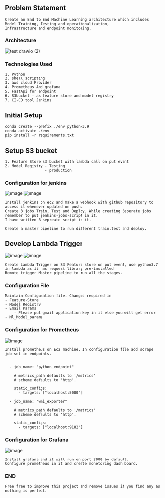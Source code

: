 ## Problem Statement

```
Create an End to End Machine Learning architecture which includes 
Model Training, Testing and operationalization, 
Infrastructure and endpoint monitoring.
```

### Architecture
![test drawio (2)](https://user-images.githubusercontent.com/40850370/166421284-ae6e632f-2633-4f7a-b1be-8538ebab6b42.png)

### Technologies Used
``` 
1. Python 
2. shell scripting 
3. aws cloud Provider 
4. Prometheus And grafana
5. FastApi for endpoint 
6. S3bucket - as feature store and model registry 
7. CI-CD tool Jenkins
```

## Initial Setup 
```commandline
conda create --prefix ./env python=3.9
conda activate ./env 
pip install -r requirements.txt 
```
## Setup S3 bucket
```
1. Feature Store s3 bucket with lambda call on put event
2. Model Registry - Testing 
                  - production
```
### Configuration for jenkins
![image](https://user-images.githubusercontent.com/40850370/166425649-dfc7e79f-ff89-455b-bb9b-58e744549785.png)
![image](https://user-images.githubusercontent.com/40850370/166425685-ae6b90ca-1a09-43e2-b3d8-8be633e30fa8.png)

```
Install jenkins on ec2 and make a webhook with github repository to access it whenever updated on push.
Create 3 jobs Train, Test and Deploy. While creating Seperate jobs remember to put jenkins-jobs-script in it.
I have written 3 sepreate script in it.

Create a master pipeline to run different train,test and deploy.
```
## Develop Lambda Trigger
![image](https://user-images.githubusercontent.com/40850370/166426136-7c635c4f-8bfd-4dab-8b4a-1aca754b1d1a.png)
![image](https://user-images.githubusercontent.com/40850370/166426204-17e3f781-6d86-4484-b66c-4025f4ec60f0.png)
```
Create Lambda Trigger on S3 Feature store on put event, use python3.7 in lambda as it has request library pre-installed
Remote trigger Master pipeline to run all the stages.
```
### Configuration File
```
Maintain Configuration file. Changes required in 
- Feature-Store
- Model Registry 
- Email Params
    - Please put gmail application key in it else you will get error
- Ml_Model_params
```

### Configuration for Prometheus 
![image](https://user-images.githubusercontent.com/40850370/166425509-e34fb61f-cc43-451d-b720-99cfb3df6bb3.png)

```
Install prometheus on Ec2 machine. In configuration file add scrape job set in endpoints.

 
  - job_name: "python_endpoint"
  
    # metrics_path defaults to '/metrics'
    # scheme defaults to 'http'.

    static_configs:
      - targets: ["localhost:5000"]
      
  - job_name: "wmi_exporter"
  
    # metrics_path defaults to '/metrics'
    # scheme defaults to 'http'.

    static_configs:
      - targets: ["localhost:9182"]

```
### Configuration for Grafana
![image](https://user-images.githubusercontent.com/40850370/166425584-d2f66757-aaa7-4417-a611-29efe57f0fed.png)
```
Install grafana and it will run on port 3000 by default.
Configure prometheus in it and create monetoring dash board.
```
### END
```
Free free to improve this project and remove issues if you find any as nothing is perfect.
```


